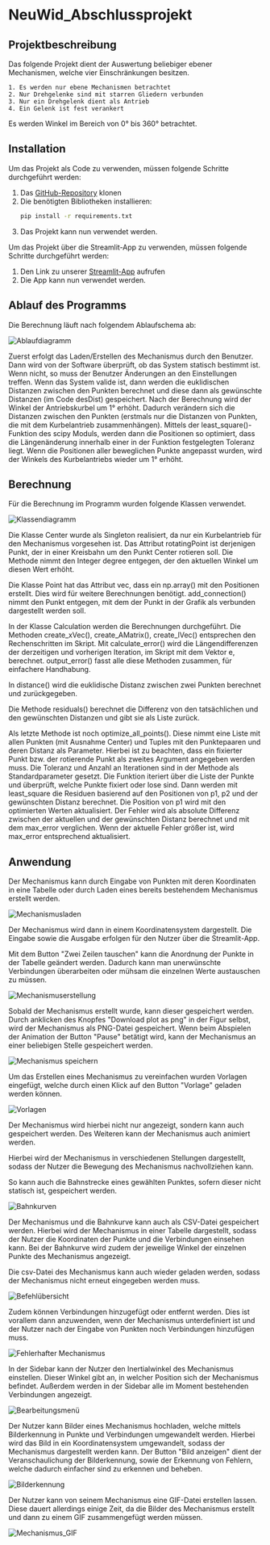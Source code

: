 # NeuWid_Abschlussprojekt

## Projektbeschreibung
Das folgende Projekt dient der Auswertung beliebiger ebener Mechanismen, welche vier Einschränkungen besitzen. 
```
1. Es werden nur ebene Mechanismen betrachtet
2. Nur Drehgelenke sind mit starren Gliedern verbunden
3. Nur ein Drehgelenk dient als Antrieb
4. Ein Gelenk ist fest verankert
```
Es werden Winkel im Bereich von 0° bis 360° betrachtet.

## Installation
Um das Projekt als Code zu verwenden, müssen folgende Schritte durchgeführt werden:
1. Das [GitHub-Repository](https://github.com/np362/NeuWid_Abschlussprojekt) klonen  
2. Die benötigten Bibliotheken installieren:
   ```bash
   pip install -r requirements.txt
   ```
3. Das Projekt kann nun verwendet werden.

Um das Projekt über die Streamlit-App zu verwenden, müssen folgende Schritte durchgeführt werden:
1. Den Link zu unserer [Streamlit-App](https://neuwidproject.streamlit.app/) aufrufen  
2. Die App kann nun verwendet werden.


## Ablauf des Programms
Die Berechnung läuft nach folgendem Ablaufschema ab:

![Ablaufdiagramm](images/Ablaufdiagramm_Mechanismus.png)

Zuerst erfolgt das Laden/Erstellen des Mechanismus durch den Benutzer. Dann wird von der Software überprüft, ob das System statisch bestimmt ist. Wenn nicht, so muss der Benutzer Änderungen an den Einstellungen treffen. Wenn das System valide ist, dann werden die euklidischen Distanzen zwischen den Punkten berechnet und diese dann als gewünschte Distanzen (im Code desDist) gespeichert. 
Nach der Berechnung wird der Winkel der Antriebskurbel um 1° erhöht. Dadurch verändern sich die Distanzen zwischen den Punkten (erstmals nur die Distanzen von Punkten, die mit dem Kurbelantrieb zusammenhängen). Mittels der least_square()-Funktion des scipy Moduls, werden dann die Positionen so optimiert, dass die Längenänderung innerhalb einer in der Funktion festgelegten Toleranz liegt. Wenn die Positionen aller beweglichen Punkte angepasst wurden, wird der Winkels des Kurbelantriebs wieder um 1° erhöht.

## Berechnung

Für die Berechnung im Programm wurden folgende Klassen verwendet. 

![Klassendiagramm](image/Klassendiagramm.png)

Die Klasse Center wurde als Singleton realisiert, da nur ein Kurbelantrieb für den Mechanismus vorgesehen ist. 
Das Attribut rotatingPoint ist derjenigen Punkt, der in einer Kreisbahn um den Punkt Center rotieren soll. 
Die Methode nimmt den Integer degree entgegen, der den aktuellen Winkel um diesen Wert erhöht. 

Die Klasse Point hat das Attribut vec, dass ein np.array() mit den Positionen erstellt. Dies wird für weitere Berechnungen benötigt.
add_connection() nimmt den Punkt entgegen, mit dem der Punkt in der Grafik als verbunden dargestellt werden soll. 

In der Klasse Calculation werden die Berechnungen durchgeführt. Die Methoden create_xVec(), create_AMatrix(), create_lVec() entsprechen den Rechenschritten im Skript. Mit calculate_error() wird die Längendifferenzen der derzeitigen und vorherigen Iteration, im Skript mit dem Vektor e, berechnet. output_error() fasst alle diese Methoden zusammen, für einfachere Handhabung. 

In distance() wird die euklidische Distanz zwischen zwei Punkten berechnet und zurückgegeben. 

Die Methode residuals() berechnet die Differenz von den tatsächlichen und den gewünschten Distanzen und gibt sie als Liste zurück.

Als letzte Methode ist noch optimize_all_points(). 
Diese nimmt eine Liste mit allen Punkten (mit Ausnahme Center) und Tuples mit den Punktepaaren und deren Distanz als Parameter. Hierbei ist zu beachten, dass ein fixierter Punkt bzw. der rotierende Punkt als zweites Argument angegeben werden muss. Die Toleranz und Anzahl an Iterationen sind in der Methode als Standardparameter gesetzt. Die Funktion iteriert über die Liste der Punkte und überprüft, welche Punkte fixiert oder lose sind. 
Dann werden mit least_square die Residuen basierend auf den Positionen von p1, p2 und der gewünschten Distanz berechnet. Die Position von p1 wird mit den optimierten Werten aktualisiert. Der Fehler wird als absolute Differenz zwischen der aktuellen und der gewünschten Distanz berechnet und mit dem max_error verglichen. Wenn der aktuelle Fehler größer ist, wird max_error entsprechend aktualisiert.


## Anwendung
Der Mechanismus kann durch Eingabe von Punkten mit deren Koordinaten in eine Tabelle oder durch Laden eines bereits bestehendem Mechanismus erstellt werden. 

![Mechanismusladen](images/Mechanismusladen.png)

Der Mechanismus wird dann in einem Koordinatensystem dargestellt. Die Eingabe sowie die Ausgabe erfolgen für den Nutzer über die Streamlit-App.  

Mit dem Button "Zwei Zeilen tauschen" kann die Anordnung der Punkte in der Tabelle geändert werden. Dadurch kann man unerwünschte Verbindungen überarbeiten oder mühsam die einzelnen Werte austauschen zu müssen.

![Mechanismuserstellung](images/Mechanismuserstellen.png)

Sobald der Mechanismus erstellt wurde, kann dieser gespeichert werden. Durch anklicken des Knopfes "Download plot as png" in der Figur selbst, wird der Mechanismus als PNG-Datei gespeichert. Wenn beim Abspielen der Animation der Button "Pause" betätigt wird, kann der Mechanismus an einer beliebigen Stelle gespeichert werden.

![Mechanismus speichern](images/Save_image_as_png.png)

Um das Erstellen eines Mechanismus zu vereinfachen wurden Vorlagen eingefügt, welche durch einen Klick auf den Button "Vorlage" geladen werden können.

![Vorlagen](images/Mechanismus_Vorlagen.png)

Der Mechanismus wird hierbei nicht nur angezeigt, sondern kann auch gespeichert werden. Des Weiteren kann der Mechanismus auch animiert werden. 

Hierbei wird der Mechanismus in verschiedenen Stellungen dargestellt, sodass der Nutzer die Bewegung des Mechanismus nachvollziehen kann. 

So kann auch die Bahnstrecke eines gewählten Punktes, sofern dieser nicht statisch ist, gespeichert werden.

![Bahnkurven](images/Anzeige_Bahnkurven.png)

Der Mechanismus und die Bahnkurve kann auch als CSV-Datei gespeichert werden. Hierbei wird der Mechanismus in einer Tabelle dargestellt, sodass der Nutzer die Koordinaten der Punkte und die Verbindungen einsehen kann. Bei der Bahnkurve wird zudem der jeweilige Winkel der einzelnen Punkte des Mechanismus angezeigt.

Die csv-Datei des Mechanismus kann auch wieder geladen werden, sodass der Mechanismus nicht erneut eingegeben werden muss.

![Befehlübersicht](images/Verbindung_csv_speichern.png)

Zudem können Verbindungen hinzugefügt oder entfernt werden. Dies ist vorallem dann anzuwenden, wenn der Mechanismus unterdefiniert ist und der Nutzer nach der Eingabe von Punkten noch Verbindungen hinzufügen muss. 

![Fehlerhafter Mechanismus](images/Fehlerhafter_Mechanismus.png) 

In der Sidebar kann der Nutzer den Inertialwinkel des Mechanismus einstellen.   Dieser Winkel gibt an, in welcher Position sich der Mechanismus befindet. Außerdem werden in der Sidebar alle im Moment bestehenden Verbindungen angezeigt.

![Bearbeitungsmenü](images/Bearbeitungsmenu.png)

Der Nutzer kann Bilder eines Mechanismus hochladen, welche mittels Bilderkennung in Punkte und Verbindungen umgewandelt werden. Hierbei wird das Bild in ein Koordinatensystem umgewandelt, sodass der Mechanismus dargestellt werden kann.
Der Button "Bild anzeigen" dient der Veranschaulichung der Bilderkennung, sowie der Erkennung von Fehlern, welche dadurch einfacher sind zu erkennen und beheben.

![Bilderkennung](images/Bilderkennung.png)

Der Nutzer kann von seinem Mechanismus eine GIF-Datei erstellen lassen. Diese dauert allerdings einige Zeit, da die Bilder des Mechanismus erstellt und dann zu einem GIF zusammengefügt werden müssen.

![Mechanismus_GIF](GIF/mechanism.gif)






